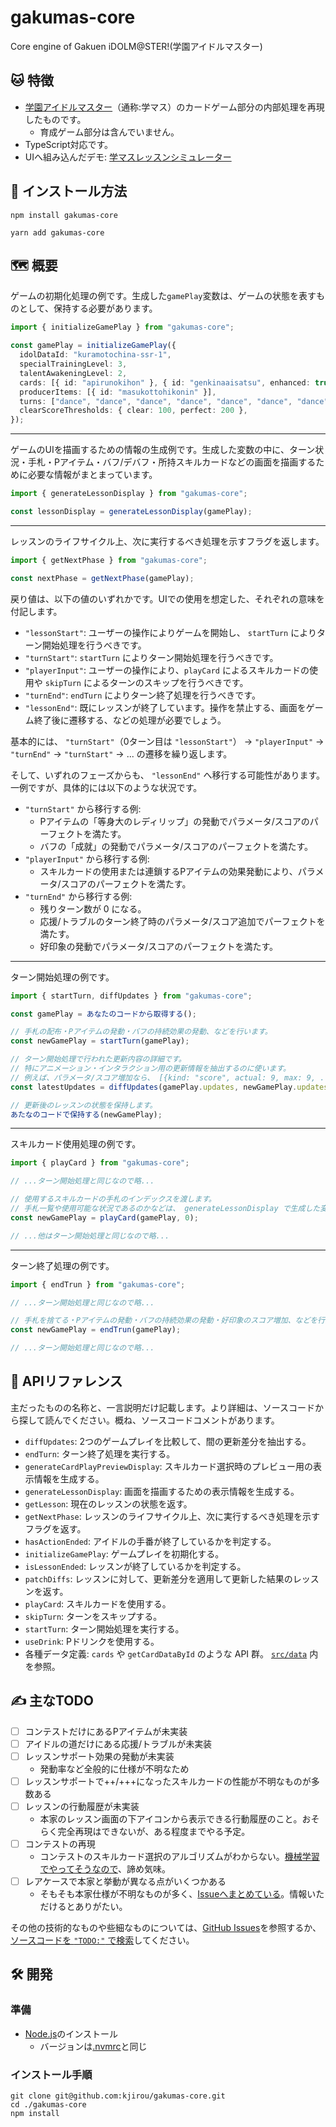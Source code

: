 # gakumas-core

Core engine of Gakuen iDOLM@STER!(学園アイドルマスター)

## :cat: 特徴

- [学園アイドルマスター](https://gakuen.idolmaster-official.jp/)（通称:学マス）のカードゲーム部分の内部処理を再現したものです。
  - 育成ゲーム部分は含んでいません。
- TypeScript対応です。
- UIへ組み込んだデモ: [学マスレッスンシミュレーター](https://gakumas-lesson-simulator.netlify.app)

## :rocket: インストール方法

```
npm install gakumas-core
```

```
yarn add gakumas-core
```

## :world_map: 概要

ゲームの初期化処理の例です。生成した`gamePlay`変数は、ゲームの状態を表すものとして、保持する必要があります。

```ts
import { initializeGamePlay } from "gakumas-core";

const gamePlay = initializeGamePlay({
  idolDataId: "kuramotochina-ssr-1",
  specialTrainingLevel: 3,
  talentAwakeningLevel: 2,
  cards: [{ id: "apirunokihon" }, { id: "genkinaaisatsu", enhanced: true }],
  producerItems: [{ id: "masukottohikonin" }],
  turns: ["dance", "dance", "dance", "dance", "dance", "dance", "dance"],
  clearScoreThresholds: { clear: 100, perfect: 200 },
});
```

---

ゲームのUIを描画するための情報の生成例です。生成した変数の中に、ターン状況・手札・Pアイテム・バフ/デバフ・所持スキルカードなどの画面を描画するために必要な情報がまとまっています。

```ts
import { generateLessonDisplay } from "gakumas-core";

const lessonDisplay = generateLessonDisplay(gamePlay);
```

---

レッスンのライフサイクル上、次に実行するべき処理を示すフラグを返します。

```ts
import { getNextPhase } from "gakumas-core";

const nextPhase = getNextPhase(gamePlay);
```

戻り値は、以下の値のいずれかです。UIでの使用を想定した、それぞれの意味を付記します。

- `"lessonStart"`: ユーザーの操作によりゲームを開始し、 `startTurn` によりターン開始処理を行うべきです。
- `"turnStart"`: `startTurn` によりターン開始処理を行うべきです。
- `"playerInput"`: ユーザーの操作により、`playCard` によるスキルカードの使用や `skipTurn` によるターンのスキップを行うべきです。
- `"turnEnd"`: `endTurn` によりターン終了処理を行うべきです。
- `"lessonEnd"`: 既にレッスンが終了しています。操作を禁止する、画面をゲーム終了後に遷移する、などの処理が必要でしょう。

基本的には、 `"turnStart"`（0ターン目は `"lessonStart"`） -> `"playerInput"` -> `"turnEnd"` -> `"turnStart"` -> ... の遷移を繰り返します。

そして、いずれのフェーズからも、 `"lessonEnd"` へ移行する可能性があります。一例ですが、具体的には以下のような状況です。

- `"turnStart"` から移行する例:
  - Pアイテムの「等身大のレディリップ」の発動でパラメータ/スコアのパーフェクトを満たす。
  - バフの「成就」の発動でパラメータ/スコアのパーフェクトを満たす。
- `"playerInput"` から移行する例:
  - スキルカードの使用または連鎖するPアイテムの効果発動により、パラメータ/スコアのパーフェクトを満たす。
- `"turnEnd"` から移行する例:
  - 残りターン数が 0 になる。
  - 応援/トラブルのターン終了時のパラメータ/スコア追加でパーフェクトを満たす。
  - 好印象の発動でパラメータ/スコアのパーフェクトを満たす。

---

ターン開始処理の例です。

```ts
import { startTurn, diffUpdates } from "gakumas-core";

const gamePlay = あなたのコードから取得する();

// 手札の配布・Pアイテムの発動・バフの持続効果の発動、などを行います。
const newGamePlay = startTurn(gamePlay);

// ターン開始処理で行われた更新内容の詳細です。
// 特にアニメーション・インタラクション用の更新情報を抽出するのに使います。
// 例えば、パラメータ/スコア増加なら、 [{kind: "score", actual: 9, max: 9, ...}] のような形で記録されています。
const latestUpdates = diffUpdates(gamePlay.updates, newGamePlay.updates);

// 更新後のレッスンの状態を保持します。
あたなのコードで保持する(newGamePlay);
```

---

スキルカード使用処理の例です。

```ts
import { playCard } from "gakumas-core";

// ...ターン開始処理と同じなので略...

// 使用するスキルカードの手札のインデックスを渡します。
// 手札一覧や使用可能な状況であるのかなどは、 generateLessonDisplay で生成した変数内にあります。
const newGamePlay = playCard(gamePlay, 0);

// ...他はターン開始処理と同じなので略...
```

---

ターン終了処理の例です。

```ts
import { endTrun } from "gakumas-core";

// ...ターン開始処理と同じなので略...

// 手札を捨てる・Pアイテムの発動・バフの持続効果の発動・好印象のスコア増加、などを行います。
const newGamePlay = endTrun(gamePlay);

// ...ターン開始処理と同じなので略...
```

## :book: APIリファレンス

主だったものの名称と、一言説明だけ記載します。より詳細は、ソースコードから探して読んでください。概ね、ソースコードコメントがあります。

- `diffUpdates`: 2つのゲームプレイを比較して、間の更新差分を抽出する。
- `endTurn`: ターン終了処理を実行する。
- `generateCardPlayPreviewDisplay`: スキルカード選択時のプレビュー用の表示情報を生成する。
- `generateLessonDisplay`: 画面を描画するための表示情報を生成する。
- `getLesson`: 現在のレッスンの状態を返す。
- `getNextPhase`: レッスンのライフサイクル上、次に実行するべき処理を示すフラグを返す。
- `hasActionEnded`: アイドルの手番が終了しているかを判定する。
- `initializeGamePlay`: ゲームプレイを初期化する。
- `isLessonEnded`: レッスンが終了しているかを判定する。
- `patchDiffs`: レッスンに対して、更新差分を適用して更新した結果のレッスンを返す。
- `playCard`: スキルカードを使用する。
- `skipTurn`: ターンをスキップする。
- `startTurn`: ターン開始処理を実行する。
- `useDrink`: Pドリンクを使用する。
- 各種データ定義: `cards` や `getCardDataById` のような API 群。 [`src/data`](./src/data/) 内を参照。

## :writing_hand: 主なTODO

- [ ] コンテストだけにあるPアイテムが未実装
- [ ] アイドルの道だけにある応援/トラブルが未実装
- [ ] レッスンサポート効果の発動が未実装
  - 発動率など全般的に仕様が不明なため
- [ ] レッスンサポートで++/+++になったスキルカードの性能が不明なものが多数ある
- [ ] レッスンの行動履歴が未実装
  - 本家のレッスン画面の下アイコンから表示できる行動履歴のこと。おそらく完全再現はできないが、ある程度までやる予定。
- [ ] コンテストの再現
  - コンテストのスキルカード選択のアルゴリズムがわからない。[機械学習でやってそうなので](https://www.famitsu.com/article/202408/14977)、諦め気味。
- [ ] レアケースで本家と挙動が異なる点がいくつかある
  - そもそも本家仕様が不明なものが多く、[Issueへまとめている](https://github.com/kjirou/gakumas-core/issues?q=is%3Aissue+is%3Aopen+label%3A_%E4%BB%95%E6%A7%98%E7%A2%BA%E8%AA%8D)。情報いただけるとありがたい。

その他の技術的なものや些細なものについては、[GitHub Issues](https://github.com/kjirou/gakumas-core/issues)を参照するか、[ソースコードを `"TODO:"` で検索](https://github.com/search?q=repo%3Akjirou%2Fgakumas-core%20%22TODO%3A%22&type=code)してください。

## :hammer_and_wrench: 開発

### 準備

- [Node.js](https://nodejs.org/)のインストール
  - バージョンは[.nvmrc](/.nvmrc)と同じ

### インストール手順

```
git clone git@github.com:kjirou/gakumas-core.git
cd ./gakumas-core
npm install
```
